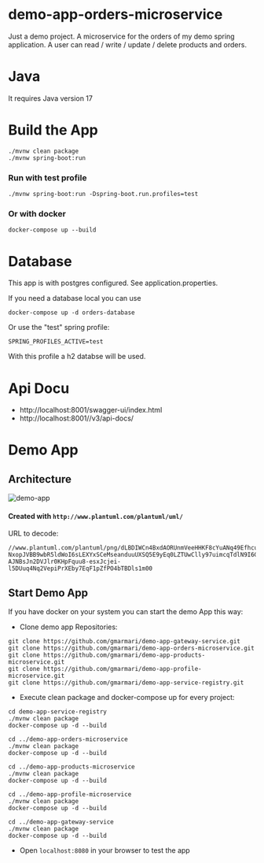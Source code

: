 # demo-app-orders-microservice

Just a demo project.
A microservice for the orders of my demo spring application.
A user can read / write / update / delete products and orders.

 # Java
 It requires Java version 17

# Build the App

```
./mvnw clean package
./mvnw spring-boot:run
 ```

### Run with test profile
```
./mvnw spring-boot:run -Dspring-boot.run.profiles=test
```
 
 
 ### Or with docker
 ```
 docker-compose up --build

 ```
 
 # Database
 This app is with postgres configured. See application.properties.
 
 If you need a database local you can use
 ```
 docker-compose up -d orders-database
  ```
 
 Or use the "test" spring profile: 
 
  ```SPRING_PROFILES_ACTIVE=test ```
  
  With this profile a h2 databse will be used.
 
 # Api Docu
 
 * http://localhost:8001/swagger-ui/index.html
 * http://localhost:8001//v3/api-docs/
 
# Demo App
 
 ## Architecture

![demo-app](https://user-images.githubusercontent.com/42716524/211201373-b0fd0c31-5c82-4d87-ade3-a6f9bc2c9334.png)

#### Created with `http://www.plantuml.com/plantuml/uml/`
URL to decode:
```
//www.plantuml.com/plantuml/png/dLBDIWCn4BxdAORUnmVeeHHKF8cYuANq49EfhcutCfaeHVhkagLhqPcoIsyX-NxopJVBB9wbR5ldWoI6sLEXYxSCeMseanduuUXSQ5E9yEq0LZTUwClly97uimcqTdlN9I6Gz05fez_dS5sOtZrSQgqxZiGPRvl0AGzw0D6BV_QPUj0HTdMuhf3zVrijfQt_UDzpYYN8cFk06x5NQcFPAsFJj3HYVyIDsLVGTFT3E_X0BqqMtgaQ5U1NhRuGzyEiie2uiDR2gQkAj8k2EN0gGZP7JtSogn-AJNBsJn2DVJlr0KHpFquu8-esxJcjei-l5DUuq4Nq2VepiPrXEby7EqF1pZfPO4bTBDls1m00
```

## Start Demo App
If you have docker on your system you can start the demo App this way:
* Clone demo app Repositories:
```
git clone https://github.com/gmarmari/demo-app-gateway-service.git
git clone https://github.com/gmarmari/demo-app-orders-microservice.git
git clone https://github.com/gmarmari/demo-app-products-microservice.git
git clone https://github.com/gmarmari/demo-app-profile-microservice.git
git clone https://github.com/gmarmari/demo-app-service-registry.git
```

* Execute clean package and docker-compose up for every project:

```
cd demo-app-service-registry
./mvnw clean package 
docker-compose up -d --build

cd ../demo-app-orders-microservice
./mvnw clean package 
docker-compose up -d --build

cd ../demo-app-products-microservice
./mvnw clean package 
docker-compose up -d --build

cd ../demo-app-profile-microservice
./mvnw clean package 
docker-compose up -d --build

cd ../demo-app-gateway-service
./mvnw clean package 
docker-compose up -d --build
```

* Open `localhost:8080` in your browser to test the app

 
 

